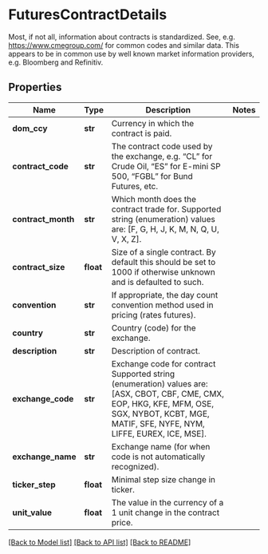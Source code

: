 # FuturesContractDetails

Most, if not all, information about contracts is standardized. See, e.g. https://www.cmegroup.com/ for  common codes and similar data. This appears to be in common use by well known market information providers, e.g. Bloomberg and Refinitiv.

## Properties
Name | Type | Description | Notes
------------ | ------------- | ------------- | -------------
**dom_ccy** | **str** | Currency in which the contract is paid. | 
**contract_code** | **str** | The contract code used by the exchange, e.g. “CL” for Crude Oil, “ES” for E-mini SP 500, “FGBL” for Bund Futures, etc. | 
**contract_month** | **str** | Which month does the contract trade for.  Supported string (enumeration) values are: [F, G, H, J, K, M, N, Q, U, V, X, Z]. | 
**contract_size** | **float** | Size of a single contract. By default this should be set to 1000 if otherwise unknown and is defaulted to such. | 
**convention** | **str** | If appropriate, the day count convention method used in pricing (rates futures). | 
**country** | **str** | Country (code) for the exchange. | 
**description** | **str** | Description of contract. | 
**exchange_code** | **str** | Exchange code for contract  Supported string (enumeration) values are: [ASX, CBOT, CBF, CME, CMX, EOP, HKG, KFE, MFM, OSE, SGX, NYBOT, KCBT, MGE, MATIF, SFE, NYFE, NYM, LIFFE, EUREX, ICE, MSE]. | 
**exchange_name** | **str** | Exchange name (for when code is not automatically recognized). | 
**ticker_step** | **float** | Minimal step size change in ticker. | 
**unit_value** | **float** | The value in the currency of a 1 unit change in the contract price. | 

[[Back to Model list]](../README.md#documentation-for-models) [[Back to API list]](../README.md#documentation-for-api-endpoints) [[Back to README]](../README.md)


